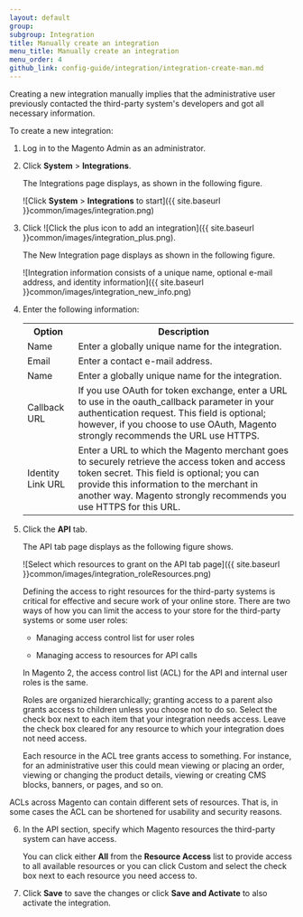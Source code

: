 ```yaml
---
layout: default
group: 
subgroup: Integration
title: Manually create an integration
menu_title: Manually create an integration
menu_order: 4
github_link: config-guide/integration/integration-create-man.md
---
```


Creating a new integration manually implies that the administrative user previously contacted the third-party system's developers and got all necessary information.

To create a new integration:

1.	Log in to the Magento Admin as an administrator.

2.	Click **System** > **Integrations**.

	The Integrations page displays, as shown in the following figure.

	![Click **System** > **Integrations** to start]({{ site.baseurl }}common/images/integration.png)

3.	Click ![Click the plus icon to add an integration]({{ site.baseurl }}common/images/integration_plus.png).

	The New Integration page displays as shown in the following figure.

	![Integration information consists of a unique name, optional e-mail address, and identity information]({{ site.baseurl }}common/images/integration_new_info.png)

4.  Enter the following information:

	<table>
	<tbody>
		<tr>
			<th>Option</th>
			<th>Description</th>
		</tr>
	<tr class="even">
		<td>Name</td>
		<td>Enter a globally unique name for the integration.</td>
	</tr>
	<tr class="odd">
		<td>Email</td>
		<td>Enter a contact e-mail address.</td>
	</tr>
	<tr class="even">
		<td>Name</td>
		<td>Enter a globally unique name for the integration.</td>
	</tr>
	<tr class="odd">
		<td>Callback URL</td>
		<td>If you use OAuth for token exchange, enter a URL to use in the oauth_callback parameter in your authentication request. This field is optional; however, if you choose to use OAuth, Magento strongly recommends the URL use HTTPS.</td>
	</tr>
	<tr class="even">
		<td>Identity Link URL</td>
		<td>Enter a URL to which the Magento merchant goes to securely retrieve the access token and access token secret. This field is optional; you can provide this information to the merchant in another way. Magento strongly recommends you use HTTPS for this URL.</td>
	</tr>
	</tbody>
	</table>


5. Click the **API** tab.

	The API tab page displays as the following figure shows.

	![Select which resources to grant on the API tab page]({{ site.baseurl }}common/images/integration_roleResources.png)

	Defining the access to right resources for the third-party systems is critical for effective and secure work of your online store. There are two ways of how you can limit the access to your store for the third-party systems or some user roles:

	*  Managing access control list for user roles

	*  Managing access to resources for API calls

	In Magento 2, the access control list (ACL) for the API and internal user roles is the same.

	Roles are organized hierarchically; granting access to a parent also grants access to children unless you choose not to do so. Select the check box next to each item that your integration needs access. Leave the check box cleared for any resource to which your integration does not need access.

	Each resource in the ACL tree grants access to something. For instance, for an administrative user this could mean viewing or placing an order, viewing or changing the product details, viewing or creating CMS blocks, banners, or pages, and so on.

	<div class="bs-callout bs-callout-info" id="info">
  <p>ACLs across Magento can contain different sets of resources. That is, in some cases the ACL can be shortened for usability and security reasons.</p>
  </div>

6.  In the API section, specify which Magento resources the third-party system can have access.

	You can click either **All** from the **Resource Access** list to provide access to all available resources or you can click Custom and select the check box next to each resource you need access to.

7.	Click **Save** to save the changes or click **Save and Activate** to also activate the integration.
